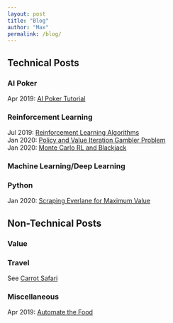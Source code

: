 ```yaml
---
layout: post
title: "Blog"
author: "Max"
permalink: /blog/
---
```


## Technical Posts

### AI Poker
Apr 2019: [AI Poker Tutorial](https://chisness.github.io/2019-04-25/artificial-intelligence-poker-tutorial)<br>

### Reinforcement Learning
Jul 2019: [Reinforcement Learning Algorithms](https://chisness.github.io/2019-07-01/reinforcement-learning-algorithms)<br>
Jan 2020: [Policy and Value Iteration Gambler Problem](https://chisness.github.io/2020-01-14/policy-and-value-iteration-gambler-problem)<br>
Jan 2020: [Monte Carlo RL and Blackjack](https://chisness.github.io/2020-01-21/monte-carlo-rl-and-blackjack)

### Machine Learning/Deep Learning

### Python
Jan 2020: [Scraping Everlane for Maximum Value](https://chisness.github.io/2020-01-28/scraping-everlane-for-maximum-value)

## Non-Technical Posts

### Value

### Travel
See [Carrot Safari](https://www.carrotsafari.com)

### Miscellaneous
Apr 2019: [Automate the Food](https://chisness.github.io/2019-04-26/automate-the-food)
